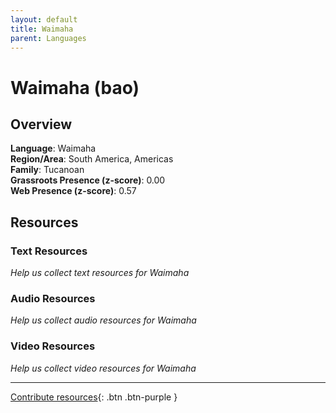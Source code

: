 ```yaml
---
layout: default
title: Waimaha
parent: Languages
---
```


# Waimaha (bao)

## Overview

**Language**: Waimaha  
**Region/Area**: South America, Americas  
**Family**: Tucanoan  
**Grassroots Presence (z-score)**: 0.00  
**Web Presence (z-score)**: 0.57  

## Resources

### Text Resources
*Help us collect text resources for Waimaha*

### Audio Resources
*Help us collect audio resources for Waimaha*

### Video Resources
*Help us collect video resources for Waimaha*

---

[Contribute resources](https://forms.office.com/e/1SfLJx3u1r){: .btn .btn-purple }
